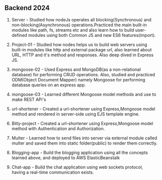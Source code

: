 ## Backend 2024

1. Server - Studied how nodeJs operates all blocking(Synchronous) and non-blocking(Asynchronous) operations.Practiced the main built-in modules like path, fs, streams etc and also learn how to build user-defined modules using both Common JS and new ES6 features(import).

2. Project-01 - Studied how nodes helps us to build web servers using built-in modules like http and external package url, also learned about URL, HTTP and it's method and responses. Also deep dived in Express JS.

3. mongoose-02 - Used Express and MongoDB(as a non-relational database) for performing CRUD operations. Also, studied and practiced ODM(Object Document Mapper) namely Mongoose for performing database queries on an express app.

4. mongoose-03 - Learned different Mongoose model methods and use to make REST APi's  

5. url-shortener - Created a url-shortener using Express,Mongoose model method and rendered in server-side using EJS template engine.

6. Bitly-project - Created a url-shortener using Express,Mongoose model method with Authentication and Authorization.

7. Multer - Learned how to send files into server via external module called multer and saved them into static folder(public) to render them correctly.

8. Blogging-app - Build the blogging application using all the concepts learned above, and deployed to AWS ElasticBeanstalk

9. Chat-app - Build the chat application using web sockets protocol, having a real-time communication exists.
